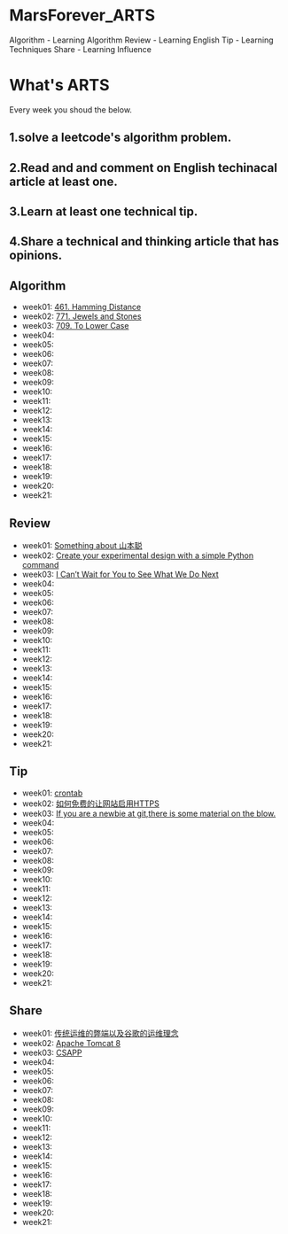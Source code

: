 # MarsForever_ARTS

Algorithm  - Learning Algorithm
Review  - Learning English
Tip - Learning Techniques
Share - Learning Influence

# What's ARTS

Every week you shoud the below.

## 1.solve a leetcode's algorithm problem.
## 2.Read and and comment on English techinacal article at least one.
## 3.Learn at least one technical tip.
## 4.Share a technical and thinking article that has opinions.


## Algorithm
+ week01: [461. Hamming Distance](https://github.com/MarsForever/MarsForever_ARTS/blob/master/2018-07-01-WEEK01.md#1algorithm)
+ week02: [771. Jewels and Stones](https://github.com/MarsForever/MarsForever_ARTS/blob/master/2018-07-08-WEEK02.md#1algorithm)
+ week03: [709. To Lower Case](https://github.com/MarsForever/MarsForever_ARTS/blob/master/2018-07-15-WEEK03.md#1algorithm)
+ week04: []()
+ week05: []()
+ week06: []()
+ week07: []()
+ week08: []()
+ week09: []()
+ week10: []()
+ week11: []()
+ week12: []()
+ week13: []()
+ week14: []()
+ week15: []()
+ week16: []()
+ week17: []()
+ week18: []()
+ week19: []()
+ week20: []()
+ week21: []()

## Review
+ week01: [Something about 山本聪](https://github.com/MarsForever/MarsForever_ARTS/blob/master/2018-07-01-WEEK01.md#2review)
+ week02: [Create your experimental design with a simple Python command](https://github.com/MarsForever/MarsForever_ARTS/blob/master/2018-07-08-WEEK02.md#2review)
+ week03: [I Can’t Wait for You to See What We Do Next](https://github.com/MarsForever/MarsForever_ARTS/blob/master/2018-07-15-WEEK03.md#2review)
+ week04: []()
+ week05: []()
+ week06: []()
+ week07: []()
+ week08: []()
+ week09: []()
+ week10: []()
+ week11: []()
+ week12: []()
+ week13: []()
+ week14: []()
+ week15: []()
+ week16: []()
+ week17: []()
+ week18: []()
+ week19: []()
+ week20: []()
+ week21: []()

## Tip
+ week01: [crontab](https://github.com/MarsForever/MarsForever_ARTS/blob/master/2018-07-01-WEEK01.md#3tip)
+ week02: [如何免费的让网站启用HTTPS](https://github.com/MarsForever/MarsForever_ARTS/blob/master/2018-07-08-WEEK02.md#3tip)
+ week03: [If you are a newbie at git,there is some material on the blow.](https://github.com/MarsForever/MarsForever_ARTS/blob/master/2018-07-15-WEEK03.md#3tip)
+ week04: []()
+ week05: []()
+ week06: []()
+ week07: []()
+ week08: []()
+ week09: []()
+ week10: []()
+ week11: []()
+ week12: []()
+ week13: []()
+ week14: []()
+ week15: []()
+ week16: []()
+ week17: []()
+ week18: []()
+ week19: []()
+ week20: []()
+ week21: []()


## Share
+ week01: [传统运维的弊端以及谷歌的运维理念](https://github.com/MarsForever/MarsForever_ARTS/blob/master/2018-07-01-WEEK01.md#4share)
+ week02: [Apache Tomcat 8](https://github.com/MarsForever/MarsForever_ARTS/blob/master/2018-07-08-WEEK02.md#4share)
+ week03: [CSAPP](https://github.com/MarsForever/MarsForever_ARTS/blob/master/2018-07-15-WEEK03.md#4share)
+ week04: []()
+ week05: []()
+ week06: []()
+ week07: []()
+ week08: []()
+ week09: []()
+ week10: []()
+ week11: []()
+ week12: []()
+ week13: []()
+ week14: []()
+ week15: []()
+ week16: []()
+ week17: []()
+ week18: []()
+ week19: []()
+ week20: []()
+ week21: []()